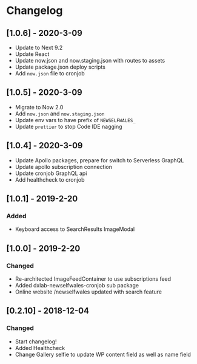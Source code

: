 # Changelog

## [1.0.6] - 2020-3-09

- Update to Next 9.2
- Update React
- Update now.json and now.staging.json with routes to assets
- Update package.json deploy scripts
- Add `now.json` file to cronjob

## [1.0.5] - 2020-3-09

- Migrate to Now 2.0
- Add `now.json` and `now.staging.json`
- Update env vars to have prefix of `NEWSELFWALES_`
- Update `prettier` to stop Code IDE nagging

## [1.0.4] - 2020-3-09

- Update Apollo packages, prepare for switch to Serverless GraphQL
- Update apollo subscription connection
- Update cronjob GraphQL api
- Add healthcheck to cronjob

## [1.0.1] - 2019-2-20

### Added

- Keyboard access to SearchResults ImageModal

## [1.0.0] - 2019-2-20

### Changed

- Re-architected ImageFeedContainer to use subscriptions feed
- Added dxlab-newselfwales-cronjob sub package
- Online website /newselfwales updated with search feature

## [0.2.10] - 2018-12-04

### Changed

- Start changelog!
- Added Healthcheck
- Change Gallery selfie to update WP content field as well as name field
